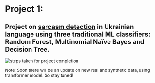 # Project 1: 
## Project on [sarcasm detection](https://github.com/botvyns/sarcasm_detection_traditional_ML) in Ukrainian language using three traditional ML classifiers: Random Forest, Multinomial Naїve Bayes and Decision Tree.
![steps taken for project completion](/images/steps.png)

Note: Soon there will be an update on new real and synthetic data, using transformer model. So stay tuned!
